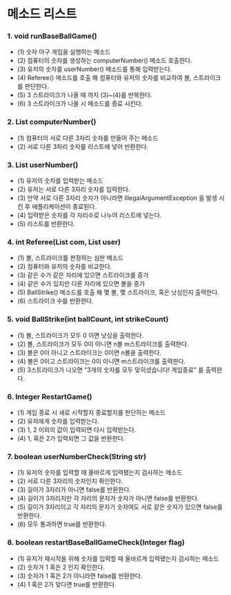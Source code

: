 
# 메소드 리스트

### 1. void runBaseBallGame()
- (1) 숫자 야구 게임을 실행하는 메소드
- (2) 컴퓨터의 숫자를 생성하는 computerNumber() 메소드 호출한다.
- (3) 유저의 숫자를 userNumber() 메소드를 통해 입력받는다.
- (4) Referee() 메소드를 호출 해 컴퓨터와 유저의 숫자를 비교하여 볼, 스트라이크를 판단한다.
- (5) 3 스트라이크가 나올 때 까지 (3)~(4)를 반복한다. 
- (6) 3 스트라이크가 나올 시 메소드를 종료 시킨다.


### 2. List<Integer> computerNumber()
- (1) 컴퓨터의 서로 다른 3자리 숫자를 만들어 주는 메소드
- (2) 서로 다른 3자리 숫자를 리스트에 넣어 반환한다.


### 3. List<Integer> userNumber()
- (1) 유저의 숫자를 입력받는 메소드
- (2) 유저는 서로 다른 3자리 숫자를 입력한다.
- (3) 만약 서로 다른 3자리 숫자가 아니라면 IllegalArgumentException 을 발생 시킨 후 애플리케이션이 종료된다.
- (4) 입력받은 숫자를 각 자리수로 나누어 리스트에 넣는다.
- (5) 리스트를 반환한다.


### 4. int Referee(List<Integer> com, List<Integer> user)
- (1) 볼, 스트라이크를 판정하는 심판 메소드
- (2) 컴퓨터와 유저의 숫자를 비교한다.
- (3) 같은 수가 같은 자리에 있으면 스트라이크를 증가
- (4) 같은 수가 있지만 다른 자리에 있으면 볼을 증가
- (5) BallStrike() 메소드를 호출 해 몇 볼, 몇 스트라이크, 혹은 낫싱인지 출력한다.
- (6) 스트라이크 수를 반환한다.


### 5. void BallStrike(int ballCount, int strikeCount)
- (1) 볼, 스트라이크가 모두 0 이면 낫싱을 출력한다.
- (2) 볼, 스트라이크가 모두 0이 아니면 n볼 m스트라이크를 출력한다.
- (3) 볼은 0이 아니고 스트라이크는 0이면 n볼을 출력한다.
- (4) 볼은 0이고 스트라이크는 0이 아니면 m스트라이크를 출력한다.
- (5) 3스트라이크가 나오면 "3개의 숫자를 모두 맞히셨습니다! 게임종료" 를 출력한다.


### 6. Integer RestartGame() 
- (1) 게임 종료 시 새로 시작할지 종료할지를 판단하는 메소드
- (2) 유저에게 숫자를 입력받는다.
- (3) 1, 2 이외의 값이 입력되면 다시 입력받는다.
- (4) 1, 혹은 2가 입력되면 그 값을 반환한다.
 

### 7. boolean userNumberCheck(String str)
- (1) 유저의 숫자를 입력할 때 올바르게 입력됐는지 검사하는 메소드
- (2) 서로 다른 3자리의 숫자인지 확인한다.
- (3) 길이가 3자리가 아니면 false를 반환한다.
- (4) 길이가 3자리지만 각 자리의 문자가 숫자가 아니면 false를 반환한다.
- (5) 길이가 3자리이고 각 자리의 문자가 숫자여도 서로 같은 숫자가 있으면 false를 반환한다.
- (6) 모두 통과하면 true를 반환한다.


### 8. boolean restartBaseBallGameCheck(Integer flag)
- (1) 유저가 재시작을 위해 숫자를 입력할 때 올바르게 입력됐는지 검사하는 메소드
- (2) 숫자가 1 혹은 2 인지 확인한다.
- (3) 숫자가 1 혹은 2가 아니라면 false를 반환한다.
- (4) 1 혹은 2가 맞다면 true를 반환한다.